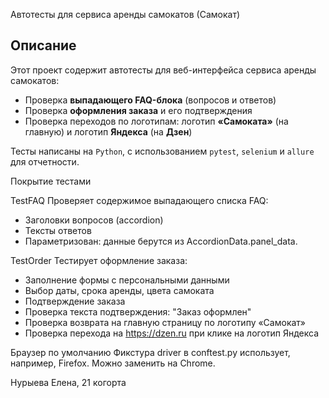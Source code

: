 Автотесты для сервиса аренды самокатов (Самокат)

## Описание

Этот проект содержит автотесты для веб-интерфейса сервиса аренды самокатов:

- Проверка **выпадающего FAQ-блока** (вопросов и ответов)
- Проверка **оформления заказа** и его подтверждения
- Проверка переходов по логотипам: логотип **«Самоката»** (на главную) и логотип **Яндекса** (на **Дзен**)

Тесты написаны на `Python`, с использованием `pytest`, `selenium` и `allure` для отчетности.

Покрытие тестами

TestFAQ
Проверяет содержимое выпадающего списка FAQ:
- Заголовки вопросов (accordion)
- Тексты ответов
- Параметризован: данные берутся из AccordionData.panel_data.

TestOrder
Тестирует оформление заказа:
- Заполнение формы с персональными данными
- Выбор даты, срока аренды, цвета самоката
- Подтверждение заказа
- Проверка текста подтверждения: "Заказ оформлен"
- Проверка возврата на главную страницу по логотипу «Самокат»
- Проверка перехода на https://dzen.ru при клике на логотип Яндекса

Браузер по умолчанию
Фикстура driver в conftest.py использует, например, Firefox. 
Можно заменить на Chrome.

Нурыева Елена, 21 когорта